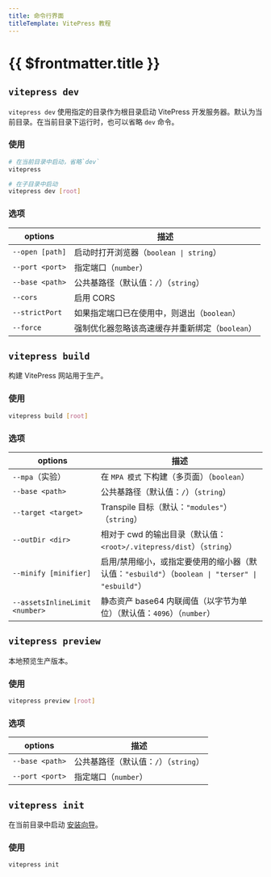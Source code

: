 ```yaml
---
title: 命令行界面
titleTemplate: VitePress 教程
---
```


# {{ $frontmatter.title }}

## `vitepress dev`

`vitepress dev` 使用指定的目录作为根目录启动 VitePress 开发服务器。默认为当前目录。在当前目录下运行时，也可以省略 `dev` 命令。

### 使用

```bash
# 在当前目录中启动，省略`dev`
vitepress

# 在子目录中启动
vitepress dev [root]
```

### 选项

| options         | 描述                                            |
| --------------- | ----------------------------------------------- |
| `--open [path]` | 启动时打开浏览器（`boolean \| string`）         |
| `--port <port>` | 指定端口（`number`）                            |
| `--base <path>` | 公共基路径（默认值：`/`）（`string`）           |
| `--cors`        | 启用 CORS                                       |
| `--strictPort`  | 如果指定端口已在使用中，则退出（`boolean`）     |
| `--force`       | 强制优化器忽略该高速缓存并重新绑定（`boolean`） |

## `vitepress build`

构建 VitePress 网站用于生产。

### 使用

```bash
vitepress build [root]
```

### 选项

| options                        | 描述                                                                                             |
| ------------------------------ | ------------------------------------------------------------------------------------------------ |
| `--mpa`（实验）                | 在 `MPA 模式` 下构建（多页面）（`boolean`）                                                      |
| `--base <path>`                | 公共基路径（默认值：`/`）（`string`）                                                            |
| `--target <target>`            | Transpile 目标（默认：`"modules"`）（`string`）                                                  |
| `--outDir <dir>`               | 相对于 cwd 的输出目录（默认值：`<root>/.vitepress/dist`）（`string`）                            |
| `--minify [minifier]`          | 启用/禁用缩小，或指定要使用的缩小器（默认值：`"esbuild"`）（`boolean \| "terser" \| "esbuild"`） |
| `--assetsInlineLimit <number>` | 静态资产 base64 内联阈值（以字节为单位）（默认值：`4096`）（`number`）                           |

## `vitepress preview`

本地预览生产版本。

### 使用

```bash
vitepress preview [root]
```

### 选项

| options         | 描述                                  |
| --------------- | ------------------------------------- |
| `--base <path>` | 公共基路径（默认值：`/`）（`string`） |
| `--port <port>` | 指定端口（`number`）                  |

## `vitepress init`

在当前目录中启动 [安装向导](./../guide/introduction/quickstart#setup-wizard)。

### 使用

```bash
vitepress init
```
